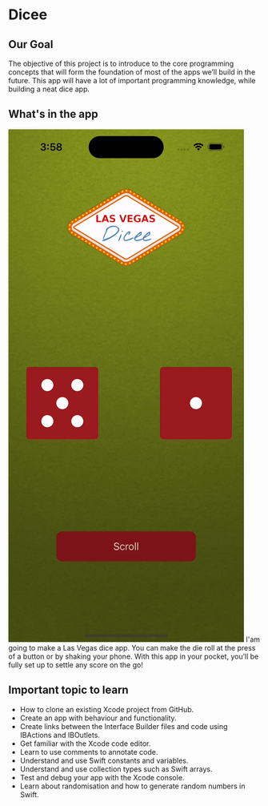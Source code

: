 # Dicee

## Our Goal

The objective of this project is to introduce to the core programming concepts that will form the foundation of most of the apps we’ll build in the future. This app will have a lot of important programming knowledge, while building a neat dice app.

## What's in the app
[![Watch the video](Documentation/Roll.gif)](Documentation/ScreenRecordingiPhone_14_Pro.mp4)
I'am going to make a Las Vegas dice app. You can make the die roll at the press of a button or by shaking your phone. With this app in your pocket, you’ll be fully set up to settle any score on the go!


## Important topic to learn

* How to clone an existing Xcode project from GitHub.
* Create an app with behaviour and functionality.
* Create links between the Interface Builder files and code using IBActions and IBOutlets.
* Get familiar with the Xcode code editor.
*  Learn to use comments to annotate code.
* Understand and use Swift constants and variables.
* Understand and use collection types such as Swift arrays.
* Test and debug your app with the Xcode console.
* Learn about randomisation and how to generate random numbers in Swift.
